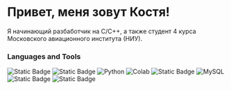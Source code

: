 # Привет, меня зовут Костя!

Я начинающий разбаботчик на С/С++, а также студент 4 курса Московского авиационного института (НИУ).

### Languages and Tools

![Static Badge](https://img.shields.io/badge/C-blue?style=for-the-badge&logo=C&logoColor=white)
![Static Badge](https://img.shields.io/badge/C%2B%2B-purple?style=for-the-badge&logo=C%2B%2B&logoColor=white)
![Python](https://img.shields.io/badge/Python-3776AB?style=for-the-badge&logo=python&logoColor=white)
![Colab](https://img.shields.io/badge/Colab-F9AB00?style=for-the-badge&logo=googlecolab&color=525252)
![Static Badge](https://img.shields.io/badge/QT-green?style=for-the-badge&logo=Qt&logoColor=white)
![MySQL](https://img.shields.io/badge/MySQL-00000F?style=for-the-badge&logo=mysql&logoColor=white)
![Static Badge](https://img.shields.io/badge/gnubash-grey?style=for-the-badge&logo=gnubash&logoColor=green)
![Static Badge](https://img.shields.io/badge/linux-E1D9D1?style=for-the-badge&logo=linux&logoColor=black)

<!--
**Kofre-chist/Kofre-chist** is a ✨ _special_ ✨ repository because its `README.md` (this file) appears on your GitHub profile.

Here are some ideas to get you started:

- 🔭 I’m currently working on ...
- 🌱 I’m currently learning ...
- 👯 I’m looking to collaborate on ...
- 🤔 I’m looking for help with ...
- 💬 Ask me about ...
- 📫 How to reach me: ...
- 😄 Pronouns: ...
- ⚡ Fun fact: ...
-->
